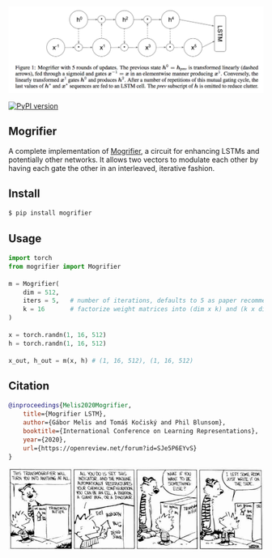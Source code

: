 <img src="./mogrifier.png" width="600px"></img>

[![PyPI version](https://badge.fury.io/py/mogrifier.svg)](https://badge.fury.io/py/mogrifier)

## Mogrifier

A complete implementation of <a href="https://openreview.net/forum?id=SJe5P6EYvS">Mogrifier</a>, a circuit for enhancing LSTMs and potentially other networks. It allows two vectors to modulate each other by having each gate the other in an interleaved, iterative fashion.

## Install

```bash
$ pip install mogrifier
```

## Usage

```python
import torch
from mogrifier import Mogrifier

m = Mogrifier(
    dim = 512,
    iters = 5,   # number of iterations, defaults to 5 as paper recommended for LSTM
    k = 16       # factorize weight matrices into (dim x k) and (k x dim), if specified
)

x = torch.randn(1, 16, 512)
h = torch.randn(1, 16, 512)

x_out, h_out = m(x, h) # (1, 16, 512), (1, 16, 512)
```

## Citation

```bibtex
@inproceedings{Melis2020Mogrifier,
    title={Mogrifier LSTM},
    author={Gábor Melis and Tomáš Kočiský and Phil Blunsom},
    booktitle={International Conference on Learning Representations},
    year={2020},
    url={https://openreview.net/forum?id=SJe5P6EYvS}
}
```

<img src="./transmogrifier.jpg" width="700px"></img>